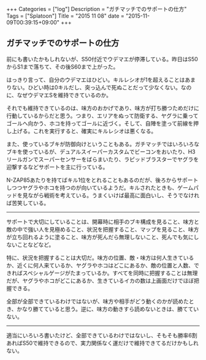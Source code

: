 +++
Categories = ["log"]
Description = "ガチマッチでのサポートの仕方"
Tags = ["Splatoon"]
Title = "2015 11 08"
date = "2015-11-09T00:39:15+09:00"
+++

## ガチマッチでのサポートの仕方
前にも書いたかもしれないが、S50付近でウデマエが停滞している。昨日はS50からS1まで落ちて、その後S60まで上がった。

はっきり言って、自分のウデマエはひどい。キルレシオが1を超えることはあまりない。ひどい時は0キルだし、突っ込んで死ぬことだって少なくない。なのに、なぜウデマエSを維持できているのか。

それでも維持できているのは、味方のおかげであり、味方が打ち勝つためだけに行動しているからだと思う。つまり、エリアをぬって防衛する、ヤグラに乗ってゴールへ向かう、ホコを持ってゴールに近づく。そして、自陣を塗って前線を押し上げる。これを実行すると、確実にキルレシオは悪くなる。

また、使っているブキが防御向けということもある。ガチマッチではいろいろなブキを使っているが、デュアルスイーパーカスタムでビーコンをおいたり、H3リールガンでスーパーセンサーをばらまいたり、ラピッドブラスターでヤグラを迎撃するなどサポートを主に行っている。

N-ZAP85あたりを持てばキル1位をとれることもあるのだが、後ろからサポートしつつヤグラやホコを持つのが向いているようだ。キルされたときも、ゲームパッドを見ながら戦術を考えている。うまくいけば最高に面白いし、そうでなければ苦笑している。

----

サポートで大切にしていることは、開幕時に相手のブキ構成を見ること、味方と敵の中で強い人を見極めること、状況を把握すること、マップを見ること、味方が立ち回れるように塗ること、味方が死んだら無理しないこと、死んでも気にしないことなどなど。

特に、状況を把握することは大切だ。味方の位置、敵・味方は何人生きているか、近くに何人来ているか、ヤグラやホコはどこにあるか、敵の位置と人数、できればスペシャルゲージがたまっているか。すべてを同時に把握することは無理だが、ヤグラやホコがどこにあるか、生きているイカの数は上画面だけでほぼ把握できる。

全部が全部できているわけではないが、味方や相手がどう動くのかが読めたとき、かなり勝てていると思う。逆に、味方の動きすら読めないときは、勝てていない。

----

適当にいろいろ書いたけど、全部できているわけではないし、そもそも勝率6割あればS50で維持できるので、実力関係なく運だけで維持できてるだけかもしれない。